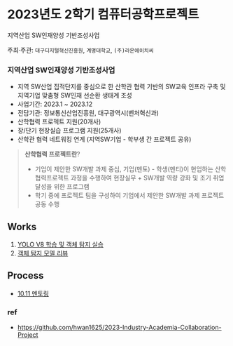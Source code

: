 # 2023년도 2학기 컴퓨터공학프로젝트

지역산업 SW인재양성 기반조성사업

주최·주관: `대구디지털혁신진흥원`, `계명대학교`, `(주)라온에이치씨`

### 지역산업 SW인재양성 기반조성사업

- 지역 SW산업 집적단지를 중심으로 한 산학관 협력 기반의 SW교육 인프라 구축 및 지역기업 맞춤형 SW인재 선순환 생태계 조성
- 사업기간: 2023.1 ~ 2023.12
- 전담기관: 정보통신산업진흥원, 대구광역시(벤처혁신과)
- 산학협력 프로젝트 지원(20개사)
- 장/단기 현장실습 프로그램 지원(25개사)
- 산학관 협력 네트워킹 연계 (지역SW기업 - 학부생 간 프로젝트 공유)

> **산학협력 프로젝트란**?
>
> - 기업이 제안한 SW개발 과제 중심, 기업(멘토) - 학생(멘티)이 현업하는 산학협력프로젝트 과정을 수행하여 현장실무 + SW개발 역량 강화 및 조기 취업 달성을 위한 프로그램
> - 학기 중에 프로젝트 팀을 구성하여 기업에서 제안한 SW개발 과제 프로젝트 공동 수행

## Works
1. [YOLO V8 학습 및 객체 탐지 실습](https://github.com/lee7198/IndustryProject/blob/main/assignments/yolov8/YOLOv8.ipynb)
2. [객체 탐지 모델 리뷰](https://github.com/lee7198/IndustryProject/blob/main/assignments/model_review/review.md)

## Process
- [10.11 멘토링](https://github.com/lee7198/IndustryProject/blob/main/meeting/1011.md)

### ref

- https://github.com/hwan1625/2023-Industry-Academia-Collaboration-Project
